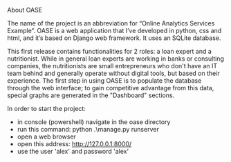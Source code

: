 About OASE

The name of the project is an abbreviation for “Online Analytics Services Example”. OASE is a web application that I’ve developed in python, css and html, and it’s based on Django web framework. It uses an SQLite database.

This first release contains functionalities for 2 roles: a loan expert and a nutritionist. While in general loan experts are working in banks or consulting companies, the nutritionists are small entrepreneurs who don't have an IT team behind and generally operate without digital tools, but based on their experience. The first step in using OASE is to populate the database through the web interface; to gain competitive advantage from this data, special graphs are generated in the "Dashboard" sections.

In order to start the project:
- in console (powershell) navigate in the oase directory
- run this command: python .\manage.py runserver
- open a web browser
- open this address: http://127.0.0.1:8000/
- use the user 'alex' and password 'alex'
